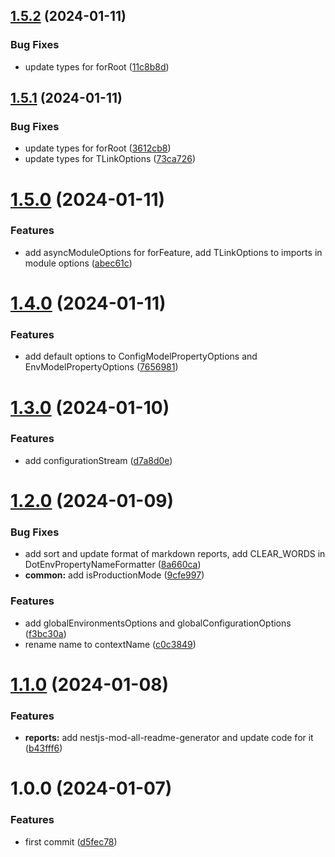 ## [1.5.2](https://github.com/nestjs-mod/nestjs-mod/compare/common-v1.5.1...common-v1.5.2) (2024-01-11)


### Bug Fixes

* update types for forRoot ([11c8b8d](https://github.com/nestjs-mod/nestjs-mod/commit/11c8b8d4cecd073d74abd1c7366396ddbbb11aa0))

## [1.5.1](https://github.com/nestjs-mod/nestjs-mod/compare/common-v1.5.0...common-v1.5.1) (2024-01-11)


### Bug Fixes

* update types for forRoot ([3612cb8](https://github.com/nestjs-mod/nestjs-mod/commit/3612cb8bbff730cce0989be4f24bbc8529d166fb))
* update types for TLinkOptions ([73ca726](https://github.com/nestjs-mod/nestjs-mod/commit/73ca72691a3f6d8f8b7b74e4a87d1b1d661975cc))

# [1.5.0](https://github.com/nestjs-mod/nestjs-mod/compare/common-v1.4.0...common-v1.5.0) (2024-01-11)


### Features

* add asyncModuleOptions for forFeature, add TLinkOptions to imports in module options ([abec61c](https://github.com/nestjs-mod/nestjs-mod/commit/abec61cecf9f3120a7e7efeac0697db3fdb7e664))

# [1.4.0](https://github.com/nestjs-mod/nestjs-mod/compare/common-v1.3.0...common-v1.4.0) (2024-01-11)


### Features

* add default options to ConfigModelPropertyOptions and EnvModelPropertyOptions ([7656981](https://github.com/nestjs-mod/nestjs-mod/commit/7656981f2bc73184c2c23bcad33711dc13ce2906))

# [1.3.0](https://github.com/nestjs-mod/nestjs-mod/compare/common-v1.2.0...common-v1.3.0) (2024-01-10)


### Features

* add configurationStream ([d7a8d0e](https://github.com/nestjs-mod/nestjs-mod/commit/d7a8d0ec10ff28bb0516d388d5b5e7ad48da2656))

# [1.2.0](https://github.com/nestjs-mod/nestjs-mod/compare/common-v1.1.0...common-v1.2.0) (2024-01-09)


### Bug Fixes

* add sort and update format of markdown reports, add CLEAR_WORDS in DotEnvPropertyNameFormatter ([8a660ca](https://github.com/nestjs-mod/nestjs-mod/commit/8a660ca0fac1bb31c4e7ec84cd127a0822950364))
* **common:** add isProductionMode ([9cfe997](https://github.com/nestjs-mod/nestjs-mod/commit/9cfe9978008f8f313565457de2770aa38bb45e67))


### Features

* add globalEnvironmentsOptions and globalConfigurationOptions ([f3bc30a](https://github.com/nestjs-mod/nestjs-mod/commit/f3bc30aeb6eff40d66b6dc477b694c3632d13dad))
* rename name to contextName ([c0c3849](https://github.com/nestjs-mod/nestjs-mod/commit/c0c3849da258753ceaa16a709dd32e6a0eea6afd))

# [1.1.0](https://github.com/nestjs-mod/nestjs-mod/compare/common-v1.0.0...common-v1.1.0) (2024-01-08)


### Features

* **reports:** add nestjs-mod-all-readme-generator and update code for it ([b43fff6](https://github.com/nestjs-mod/nestjs-mod/commit/b43fff651b3c5dd6a6bff7457bc42c91ee83f20e))

# 1.0.0 (2024-01-07)

### Features

- first commit ([d5fec78](https://github.com/nestjs-mod/nestjs-mod/commit/d5fec7888bf58d4a0d6fc249823523361b738d56))
